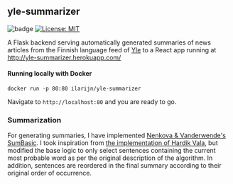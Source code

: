 ## yle-summarizer

![badge](https://github.com/ilarijn/yle-summarizer/actions/workflows/main.yaml/badge.svg)
[![License: MIT](https://img.shields.io/badge/License-MIT-yellow.svg)](https://opensource.org/licenses/MIT)

A Flask backend serving automatically generated summaries of news articles from the Finnish language feed of [Yle](https://yle.fi/uutiset/rss) to a React app running at http://yle-summarizer.herokuapp.com/

#### Running locally with Docker
```
docker run -p 80:80 ilarijn/yle-summarizer
```
Navigate to `http://localhost:80` and you are ready to go.

### Summarization

For generating summaries, I have implemented [Nenkova & Vanderwende's SumBasic](https://www.cs.bgu.ac.il/~elhadad/nlp09/sumbasic.pdf). I took inspiration from [the implementation of Hardik Vala](https://github.com/hardik-vala/sum-basic), but modified the base logic to only select sentences containing the current most probable word as per the original description of the algorithm. In addition, sentences are reordered in the final summary according to their original order of occurrence.
